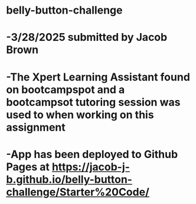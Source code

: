 # belly-button-challenge
# -3/28/2025 submitted by Jacob Brown
# -The Xpert Learning Assistant found on bootcampspot and a bootcampsot tutoring session was used to when working on this assignment
# -App has been deployed to Github Pages at https://jacob-j-b.github.io/belly-button-challenge/Starter%20Code/
